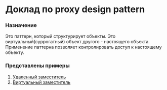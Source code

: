 # Доклад по proxy design pattern

### Назначение
Это паттерн, который структурирует объекты. Это виртуальный(суррогатный) объект
 другого - настоящего объекта. Применение паттерна позволяет контролировать
 доступ к настоящему объекту.

### Представлены примеры
1. [Удаленный заместитель](/index.js)
2. [Виртуальный заместитель](/img_load.js)

